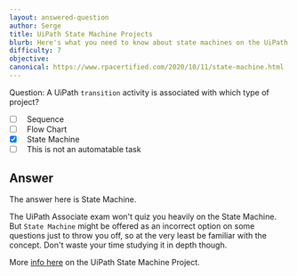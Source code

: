 ```yaml
---
layout: answered-question
author: Serge
title: UiPath State Machine Projects
blurb: Here's what you need to know about state machines on the UiPath Associate exam
difficulty: 7
objective: 
canonical: https://www.rpacertified.com/2020/10/11/state-machine.html
---
```


Question: A UiPath `transition` activity is associated with which type of project? 

- [ ] &nbsp;  Sequence
- [ ] &nbsp;  Flow Chart
- [x] &nbsp;  State Machine
- [ ] &nbsp;  This is not an automatable task

## Answer

The answer here is State Machine.

The UiPath Associate exam won't quiz you heavily on the State Machine. But `State Machine` might be offered as an incorrect option on some questions just to throw you off, so at the very least be familiar with the concept. Don't waste your time studying it in depth though.


More  [info here](https://docs.uipath.com/activities/docs/state) on the UiPath State Machine Project.

